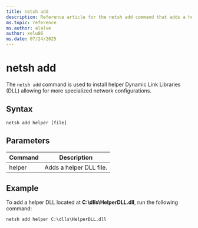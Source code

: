 ```yaml
---
title: netsh add
description: Reference article for the netsh add command that adds a helper dll.
ms.topic: reference
ms.author: alalve
author: xelu86
ms.date: 07/24/2025
---
```


# netsh add

The `netsh add` command is used to install helper Dynamic Link Libraries (DLL) allowing for more specialized network configurations.

## Syntax

```
netsh add helper [file]
```

## Parameters

| Command | Description |
|--|--|
| helper | Adds a helper DLL file. |

## Example

To add a helper DLL located at **C:\dlls\HelperDLL.dll**, run the following command:

```cmd
netsh add helper C:\dlls\HelperDLL.dll
```
